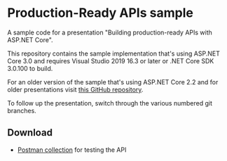 # Production-Ready APIs sample

A sample code for a presentation "Building production-ready APIs with ASP.NET Core".

This repository contains the sample implementation that's using ASP.NET Core 3.0 and requires Visual Studio 2019 16.3 or later or .NET Core SDK 3.0.100 to build. 

For an older version of the sample that's using ASP.NET Core 2.2 and for older presentations visit [this GitHub repository](https://github.com/miroslavpopovic/production-ready-apis-sample-2.2).

To follow up the presentation, switch through the various numbered git branches.

## Download

- [Postman collection](board-games-api-postman-collection.json) for testing the API
